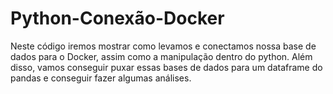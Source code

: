 # Python-Conexão-Docker

Neste código iremos mostrar como levamos e conectamos nossa base de dados para o Docker, assim como a manipulação dentro do python. Além disso, vamos conseguir puxar essas bases de dados para um dataframe do pandas e conseguir fazer algumas análises.
